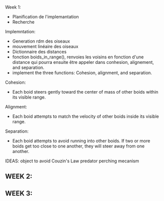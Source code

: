 Week 1:
- Planification de l'implemantation
- Recherche

Implemntation:
- Generation rdm des oiseaux
- mouvement linéaire des oiseaux
- Dictionnaire des distances
- fonction boids_in_range(), renvoies les voisins en fonction d'une distance qui pourra ensuite être appeler dans conhesion, alignement, and separation.
- implement the three functions: Cohesion, alignment, and separation.

Cohesion:
- Each boid steers gently toward the center of mass of other boids within its visible range.

Alignment:
- Each boid attempts to match the velocity of other boids inside its visible range.

Separation:
- Each boid attempts to avoid running into other boids. If two or more boids get too close to one another, they will steer away from one another.

IDEAS:
object to avoid
Couzin's Law
predator
perching mecanism






WEEK 2:
- 




WEEK 3:
- 
